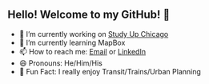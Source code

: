 ## Hello! Welcome to my GitHub! 👋

- 🔭 I’m currently working on [Study Up Chicago]([https://github.com/vuejs/vue](https://github.com/cc0ffee/study-up-chicago))
- 🌱 I’m currently learning MapBox
- 📫 How to reach me: [Email](mailto:spencerblackwell02@gmail.com) or [LinkedIn](https://www.linkedin.com/in/spencer-blackwell-bb64b5219/)
- 😄 Pronouns: He/Him/His
- 🚄 Fun Fact: I really enjoy Transit/Trains/Urban Planning
<!--
**smblackwll/smblackwll** is a ✨ _special_ ✨ repository because its `README.md` (this file) appears on your GitHub profile.

Here are some ideas to get you started:


- 👯 I’m looking to collaborate on ...
- 🤔 I’m looking for help with ...
- 💬 Ask me about ...
- 📫 How to reach me: ...
- 😄 Pronouns: ...
- ⚡ Fun fact: ...
-->
